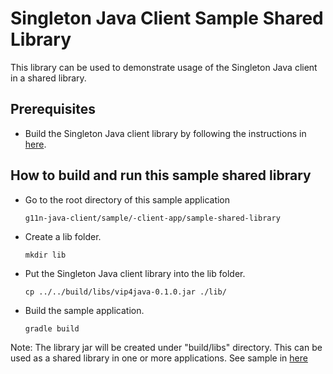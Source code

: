 Singleton Java Client Sample Shared Library
============

This library can be used to demonstrate usage of the Singleton Java client in a shared library.

Prerequisites
------------
 * Build the Singleton Java client library by following the instructions in [here](https://github.com/vmware/singleton/blob/g11n-java-client/README.md).

How to build and run this sample shared library
------------
 * Go to the root directory of this sample application
   ```
   g11n-java-client/sample/-client-app/sample-shared-library
   ```
 * Create a lib folder.
   ```
   mkdir lib
   ```
 * Put the Singleton Java client library into the lib folder.
   ```
   cp ../../build/libs/vip4java-0.1.0.jar ./lib/
   ```
 * Build the sample application.
   ```
   gradle build
   ```
Note: The library jar will be created under "build/libs" directory. This can be used as a shared library in one or more applications. See sample in [here](https://github.com/vmware/singleton/blob/g11n-java-client/sample-client-app/sample-app-with-shared-lib/README.md)

